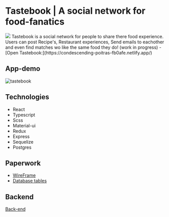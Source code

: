 # Tastebook | A social network for food-fanatics
<img src="https://ibb.co/HBv2ySK">
Tastebook is a social network for people to share there food experience. Users can post Recipe's, Restaurant experiences, Send emails to eachother and even find matches wo like the same food they do! (work in progress)
- [Open Tastebook:](https://condescending-poitras-fb0afe.netlify.app/)

## App-demo
<img src="https://media.giphy.com/media/ll0IUmuVtw0xoG5vse/giphy.gif" alt="tastebook"/>

## Technologies
- React
- Typescript
- Scss
- Material-ui
- Redux
- Express
- Sequelize
- Postgres

## Paperwork
- [WireFrame](https://wireframepro.mockflow.com/view/M9671aeffc066dae62ae29a466f65add21596808374083#/page/49d80232ca6f4f5ab6f1c32ff52fa58e)
- [Database tables](https://dbdiagram.io/d/5f32cc06e1246d54aa2cf7b3)

## Backend
[Back-end](https://github.com/Myrinw/tastebook-backend)
